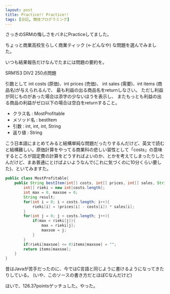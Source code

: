 ```yaml
---
layout: post
title: Practice!! Practice!!
tags: [日記, 競技プログラミング]
---
```


さっきのSRMの悔しさをバネにPracticeしてました。

ちょっと商業高校生らしく商業ティック (←どんなや) な問題を選んでみました。

いつも結果報告だけなんでたまには問題の要約を。

<!-- more -->

<div class='box'>
<div class='box-title'>SRM153 DIV2 250点問題</div>

引数として int costs (原価)、int prices (売価)、
int sales (需要)、int items (商品名)が与えられるんで、
最も利益の出る商品名をreturnしなさい。
ただし利益が同じものがあった場合は添字の少ないほうを表示し、
またもっとも利益の出る商品の利益がゼロ以下の場合は空白をreturnすること。

<ul>
<li>クラス名 : MostProfitable</li>
<li>メソッド名 : bestItem</li>
<li>引数 : int, int, int, String</li>
<li>返り値 : String</li>
</ul>
</div>

こう日本語にまとめてみると結構単純な問題だったりするんだけど、英文で読むと結構難しい。原価計算をやってる商業科の悲しい習性として「costs」の意味するところが固定費の計算をどうすればよいのか、とかを考えてしまったりしたんだけど、まあ普通にとけばよいようなんで(これに気づくのに10分くらい要した)、といてみますた。

```java
public class MostProfitable{
    public String bestItem(int[] costs, int[] prices, int[] sales, String[] items){
        int[] rieki = new int[costs.length];
        int max = 0, maxsoe = 0;
        String result;
        for(int i = 0; i < costs.length; i++){
            rieki[i] = (prices[i] - costs[i]) * sales[i];
        }
        for(int j = 0; j < costs.length; j++){
            if(max < rieki[j]){
                max = rieki[j];
                maxsoe = j;
            }
        }
        if(rieki[maxsoe] <= 0)items[maxsoe] = "";
        return items[maxsoe];
    }
}
```

昔はJavaが苦手だったのに、今ではC言語と同じように書けるようになってきたりしている。
(いや、このソースの書き方だとほぼCなんだけど)

ほいで、126.37pointsゲッチュした。やった。
